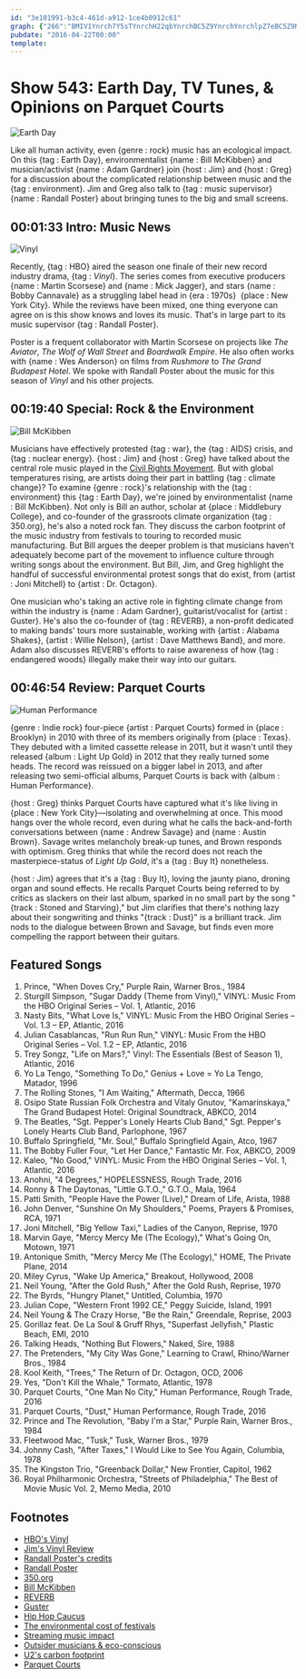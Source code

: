 ```yaml
---
id: "3e101991-b3c4-461d-a912-1ce4b0912c61"
graph: {"266":"BMIV1Ynrch7Y5sTYnrchH22qbYnrchBC5Z9YnrchYnrchlpZ7eBC5Z9NPvrA97qipH22qbH22qblpZ7e97qipBHm1G97qipX6cfd","2L":"93x5HEAusz93x5HmuEdu","WS":"7aFwxsmP3mBGFloWPwur8rkpFsmP3mJGiXcsmP3mBDmI2smP3mozj6FsmP3mIYGWLsmP3mBGFlosmP3mozj6Fuu4o54U33ABMB9fBMB9fJGiXcBOCD7JGiXcBE2lqJGiXc8rkpFJGiXcJGiXcv3ECZ"}
pubdate: "2016-04-22T00:00"
template: 
---
```






# Show 543: Earth Day, TV Tunes, & Opinions on Parquet Courts

![Earth Day](https://static.soundopinions.org/images/2016/earthday_web.jpg)

Like all human activity, even {genre : rock} music has an ecological impact. On this {tag : Earth Day}, environmentalist {name : Bill McKibben} and musician/activist {name : Adam Gardner} join {host : Jim} and {host : Greg} for a discussion about the complicated relationship between music and the {tag : environment}. Jim and Greg also talk to {tag : music supervisor}  {name : Randall Poster} about bringing tunes to the big and small screens.



## 00:01:33 Intro: Music News

![Vinyl](https://static.soundopinions.org/assets/543/2L0.jpg)

Recently, {tag : HBO} aired the season one finale of their new record industry drama, {tag : *Vinyl*}. The series comes from executive producers {name : Martin Scorsese} and {name : Mick Jagger}, and stars {name : Bobby Cannavale} as a struggling label head in {era : 1970s}  {place : New York City}. While the reviews have been mixed, one thing everyone can agree on is this show knows and loves its music. That's in large part to its music supervisor {tag : Randall Poster}.

Poster is a frequent collaborator with Martin Scorsese on projects like *The Aviator*, *The Wolf of Wall Street* and *Boardwalk Empire*. He also often works with {name : Wes Anderson} on films from *Rushmore* to *The Grand Budapest Hotel*. We spoke with Randall Poster about the music for this season of *Vinyl* and his other projects.



## 00:19:40 Special: Rock & the Environment

![Bill McKibben](https://static.soundopinions.org/assets/543/WS0.jpg)

Musicians have effectively protested {tag : war}, the {tag : AIDS} crisis, and {tag : nuclear energy}. {host : Jim} and {host : Greg} have talked about the central role music played in the [Civil Rights Movement](/show/534/). But with global temperatures rising, are artists doing their part in battling {tag : climate change}? To examine {genre : rock}'s relationship with the {tag : environment} this {tag : Earth Day}, we're joined by environmentalist {name : Bill McKibben}. Not only is Bill an author, scholar at {place : Middlebury College}, and co-founder of the grassroots climate organization {tag : 350.org}, he's also a noted rock fan. They discuss the carbon footprint of the music industry from festivals to touring to recorded music manufacturing. But Bill argues the deeper problem is that musicians haven't adequately become part of the movement to influence culture through writing songs about the environment. But Bill, Jim, and Greg highlight the handful of successful environmental protest songs that do exist, from {artist : Joni Mitchell} to {artist : Dr. Octagon}.

One musician who's taking an active role in fighting climate change from within the industry is {name : Adam Gardner}, guitarist/vocalist for {artist : Guster}. He's also the co-founder of {tag : REVERB}, a non-profit dedicated to making bands' tours more sustainable, working with {artist : Alabama Shakes}, {artist : Willie Nelson}, {artist : Dave Matthews Band}, and more. Adam also discusses REVERB's efforts to raise awareness of how {tag : endangered woods} illegally make their way into our guitars.



## 00:46:54 Review: Parquet Courts

![Human Performance](https://static.soundopinions.org/assets/543/2660.jpg)

{genre : Indie rock} four-piece {artist : Parquet Courts} formed in {place : Brooklyn} in 2010 with three of its members originally from {place : Texas}. They debuted with a limited cassette release in 2011, but it wasn't until they released {album : Light Up Gold} in 2012 that they really turned some heads. The record was reissued on a bigger label in 2013, and after releasing two semi-official albums, Parquet Courts is back with {album : Human Performance}.

{host : Greg} thinks Parquet Courts have captured what it's like living in {place : New York City}—isolating and overwhelming at once. This mood hangs over the whole record, even during what he calls the back-and-forth conversations between {name : Andrew Savage} and {name : Austin Brown}. Savage writes melancholy break-up tunes, and Brown responds with optimism. Greg thinks that while the record does not reach the masterpiece-status of *Light Up Gold*, it's a {tag : Buy It} nonetheless.

{host : Jim} agrees that it's a {tag : Buy It}, loving the jaunty piano, droning organ and sound effects. He recalls Parquet Courts being referred to by critics as slackers on their last album, sparked in no small part by the song "{track : Stoned and Starving}," but Jim clarifies that there's nothing lazy about their songwriting and thinks "{track : Dust}" is a brilliant track. Jim nods to the dialogue between Brown and Savage, but finds even more compelling the rapport between their guitars.



## Featured Songs

1. Prince, "When Doves Cry," Purple Rain, Warner Bros., 1984
2. Sturgill Simpson, "Sugar Daddy (Theme from Vinyl)," VINYL: Music From the HBO Original Series – Vol. 1, Atlantic, 2016
3. Nasty Bits, "What Love Is," VINYL: Music From the HBO Original Series – Vol. 1.3 – EP, Atlantic, 2016
4. Julian Casablancas, "Run Run Run," VINYL: Music From the HBO Original Series – Vol. 1.2 – EP, Atlantic, 2016
5. Trey Songz, "Life on Mars?," Vinyl: The Essentials (Best of Season 1), Atlantic, 2016
6. Yo La Tengo, "Something To Do," Genius + Love = Yo La Tengo, Matador, 1996
7. The Rolling Stones, "I Am Waiting," Aftermath, Decca, 1966
8. Osipo State Russian Folk Orchestra and Vitaly Gnutov, "Kamarinskaya," The Grand Budapest Hotel: Original Soundtrack, ABKCO, 2014
9. The Beatles, "Sgt. Pepper's Lonely Hearts Club Band," Sgt. Pepper's Lonely Hearts Club Band, Parlophone, 1967
10. Buffalo Springfield, "Mr. Soul," Buffalo Springfield Again, Atco, 1967
11. The Bobby Fuller Four, "Let Her Dance," Fantastic Mr. Fox, ABKCO, 2009
12. Kaleo, "No Good," VINYL: Music From the HBO Original Series – Vol. 1, Atlantic, 2016
13. Anohni, "4 Degrees," HOPELESSNESS, Rough Trade, 2016
14. Ronny & The Daytonas, "Little G.T.O.," G.T.O., Mala, 1964
15. Patti Smith, "People Have the Power (Live)," Dream of Life, Arista, 1988
16. John Denver, "Sunshine On My Shoulders," Poems, Prayers & Promises, RCA, 1971
17. Joni Mitchell, "Big Yellow Taxi," Ladies of the Canyon, Reprise, 1970
18. Marvin Gaye, "Mercy Mercy Me (The Ecology)," What's Going On, Motown, 1971
19. Antonique Smith, "Mercy Mercy Me (The Ecology)," HOME, The Private Plane, 2014
20. Miley Cyrus, "Wake Up America," Breakout, Hollywood, 2008
21. Neil Young, "After the Gold Rush," After the Gold Rush, Reprise, 1970
22. The Byrds, "Hungry Planet," Untitled, Columbia, 1970
23. Julian Cope, "Western Front 1992 CE," Peggy Suicide, Island, 1991
24. Neil Young & The Crazy Horse, "Be the Rain," Greendale, Reprise, 2003
25. Gorillaz feat. De La Soul & Gruff Rhys, "Superfast Jellyfish," Plastic Beach, EMI, 2010
26. Talking Heads, "Nothing But Flowers," Naked, Sire, 1988
27. The Pretenders, "My City Was Gone," Learning to Crawl, Rhino/Warner Bros., 1984
28. Kool Keith, "Trees," The Return of Dr. Octagon, OCD, 2006
29. Yes, "Don't Kill the Whale," Tormato, Atlantic, 1978
30. Parquet Courts, "One Man No City," Human Performance, Rough Trade, 2016
31. Parquet Courts, "Dust," Human Performance, Rough Trade, 2016
32. Prince and The Revolution, "Baby I'm a Star," Purple Rain, Warner Bros., 1984
33. Fleetwood Mac, "Tusk," Tusk, Warner Bros., 1979
34. Johnny Cash, "After Taxes," I Would Like to See You Again, Columbia, 1978
35. The Kingston Trio, "Greenback Dollar," New Frontier, Capitol, 1962
36. Royal Philharmonic Orchestra, "Streets of Philadelphia," The Best of Movie Music Vol. 2, Memo Media, 2010



## Footnotes

- [HBO's Vinyl](http://www.hbo.com/vinyl/)
- [Jim's Vinyl Review](https://www.wbez.org/shows/jim-derogatis/personality-crisis-are-frustration-and-heartache-all-that-vinyl-has-got/3d5c01b1-6333-431a-ab5c-0c2c0bc19204)
- [Randall Poster's credits](http://www.imdb.com/name/nm0692922/)
- [Randall Poster](http://www.searchparty-music.com/)
- [350.org](http://350.org/)
- [Bill McKibben](http://www.billmckibben.com/)
- [REVERB](http://reverb.org/)
- [Guster](http://www.guster.com/)
- [Hip Hop Caucus](http://www.hiphopcaucus.org/)
- [The environmental cost of festivals](http://www.laweekly.com/music/trashed-music-festivals-are-environmental-disasters-2614424)
- [Streaming music impact](https://www.washingtonpost.com/national/health-science/depending-on-how-you-listen-cds-may-be-the-environmentally-sensitive-choice/2013/05/24/9a6ff63c-c15e-11e2-bfdb-3886a561c1ff_story.html)
- [Outsider musicians & eco-conscious](http://www.theguardian.com/music/musicblog/2016/mar/22/eco-conscious-anohni-theesatisfaction-outsider-music-artists-challenge-ecocide-business)
- [U2's carbon footprint](http://www.theguardian.com/music/2009/jul/10/u2-world-tour-carbon-footprint)
- [Parquet Courts](https://parquetcourts.wordpress.com/)